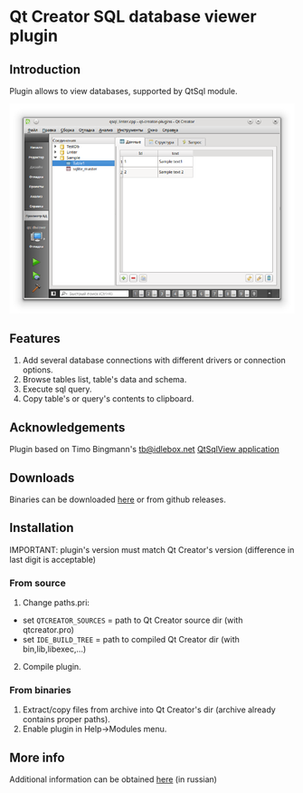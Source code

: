 # Qt Creator SQL database viewer plugin

## Introduction
Plugin allows to view databases, supported by QtSql module.

![Screen](dist/screen.png?raw=true)

## Features
1. Add several database connections with different drivers or connection options.
2. Browse tables list, table's data and schema.
3. Execute sql query.
4. Copy table's or query's contents to clipboard.

## Acknowledgements
Plugin based on Timo Bingmann's <tb@idlebox.net> [QtSqlView application](http://idlebox.net/2006/qtsqlview/)

## Downloads
Binaries can be downloaded [here](https://sourceforge.net/projects/qtc-dbviewer/files/ "Sourceforge")
or from github releases.


## Installation
IMPORTANT: plugin's version must match Qt Creator's version (difference in last digit is acceptable)

### From source
1. Change paths.pri:

 - set `QTCREATOR_SOURCES` = path to Qt Creator source dir (with qtcreator.pro)
 - set `IDE_BUILD_TREE` = path to compiled Qt Creator dir (with bin,lib,libexec,...)

2. Compile plugin.

### From binaries
1. Extract/copy files from archive into Qt Creator's dir (archive already contains proper paths).
2. Enable plugin in Help->Modules menu.


## More info
Additional information can be obtained [here](http://gres.biz/qtc-dbviewer/ "Homepage") (in russian)
